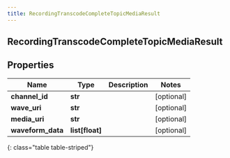 ```yaml
---
title: RecordingTranscodeCompleteTopicMediaResult
---
```

## RecordingTranscodeCompleteTopicMediaResult

## Properties

|Name | Type | Description | Notes|
|------------ | ------------- | ------------- | -------------|
| **channel_id** | **str** |  | [optional] |
| **wave_uri** | **str** |  | [optional] |
| **media_uri** | **str** |  | [optional] |
| **waveform_data** | **list[float]** |  | [optional] |
{: class="table table-striped"}



